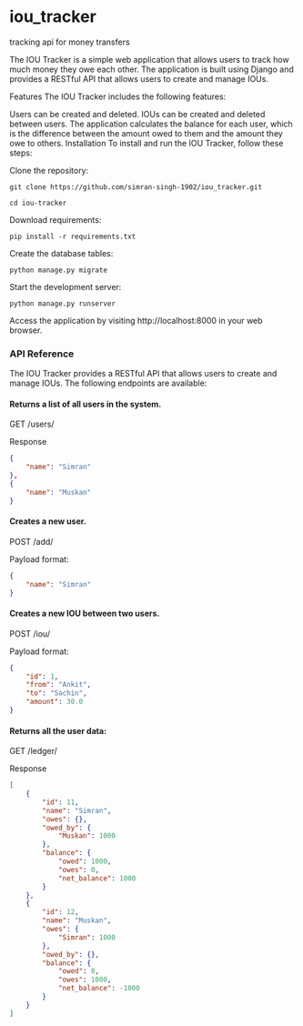 # iou_tracker
tracking api for money transfers

The IOU Tracker is a simple web application that allows users to track how much money they owe each other. The application is built using Django and provides a RESTful API that allows users to create and manage IOUs.

Features
The IOU Tracker includes the following features:

Users can be created and deleted.
IOUs can be created and deleted between users.
The application calculates the balance for each user, which is the difference between the amount owed to them and the amount they owe to others.
Installation
To install and run the IOU Tracker, follow these steps:

Clone the repository:

```git clone https://github.com/simran-singh-1902/iou_tracker.git```

```cd iou-tracker```

Download requirements:

```pip install -r requirements.txt```

Create the database tables:

```python manage.py migrate```

Start the development server:

```python manage.py runserver```

Access the application by visiting http://localhost:8000 in your web browser.

<h3>API Reference</h3>

The IOU Tracker provides a RESTful API that allows users to create and manage IOUs. The following endpoints are available:

<h4>Returns a list of all users in the system.</h4>

GET /users/

Response

```json
{
    "name": "Simran"
},
{
    "name": "Muskan"
}
```


<h4>Creates a new user.</h4>

POST /add/

Payload format:

```json
{
    "name": "Simran"
}
```

<h4>Creates a new IOU between two users.</h4>

POST /iou/

Payload format:

```json
{
    "id": 1,
    "from": "Ankit",
    "to": "Sachin",
    "amount": 30.0
}
```


<h4>Returns all the user data:</h4>

GET /ledger/

Response

```json
[
    {
        "id": 11,
        "name": "Simran",
        "owes": {},
        "owed_by": {
            "Muskan": 1000
        },
        "balance": {
            "owed": 1000,
            "owes": 0,
            "net_balance": 1000
        }
    },
    {
        "id": 12,
        "name": "Muskan",
        "owes": {
            "Simran": 1000
        },
        "owed_by": {},
        "balance": {
            "owed": 0,
            "owes": 1000,
            "net_balance": -1000
        }
    }
]

